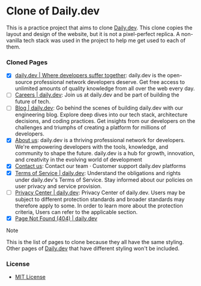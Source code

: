 # Clone of Daily.dev

This is a practice project that aims to clone [Daily.dev](https://daily.dev/). This clone copies the layout and design of the website, but it is not a pixel-perfect replica. A non-vanilla tech stack was used in the project to help me get used to each of them.

### Cloned Pages

- [x] [daily.dev | Where developers suffer together](https://daily-dev-clone-enetwarch.vercel.app/): daily.dev is the open-source professional network developers deserve. Get free access to unlimited amounts of quality knowledge from all over the web every day.
- [ ] [Careers | daily.dev](https://daily-dev-clone-enetwarch.vercel.app/careers): Join us at daily.dev and be part of building the future of tech.
- [ ] [Blog | daily.dev](https://daily-dev-clone-enetwarch.vercel.app/blog): Go behind the scenes of building daily.dev with our engineering blog. Explore deep dives into our tech stack, architecture decisions, and coding practices. Get insights from our developers on the challenges and triumphs of creating a platform for millions of developers.
- [x] [About us](https://daily-dev-clone-enetwarch.vercel.app/about-us): daily.dev is a thriving professional network for developers. We're empowering developers with the tools, knowledge, and community to shape the future. daily.dev is a hub for growth, innovation, and creativity in the evolving world of development
- [x] [Contact us](https://daily-dev-clone-enetwarch.vercel.app/contact): Contact our team · Customer support daily.dev platforms
- [x] [Terms of Service | daily.dev](https://daily-dev-clone-enetwarch.vercel.app/tos): Understand the obligations and rights under daily.dev's Terms of Service. Stay informed about our policies on user privacy and service provision.
- [ ] [Privacy Center | daily.dev](https://daily-dev-clone-enetwarch.vercel.app/privacy): Privacy Center of daily.dev. Users may be subject to different protection standards and broader standards may therefore apply to some. In order to learn more about the protection criteria, Users can refer to the applicable section.
- [x] [Page Not Found (404) | daily.dev](https://daily-dev-clone-enetwarch.vercel.app/not-found)

> [!NOTE]
> This is the list of pages to clone because they all have the same styling. Other pages of [Daily.dev](https://daily.dev/) that have different styling won't be included.

### License

* [MIT License](LICENSE)
